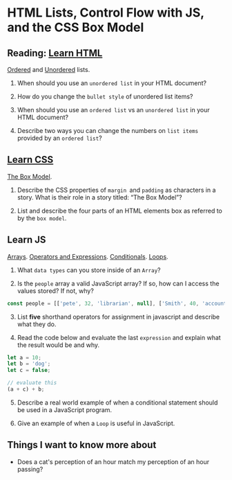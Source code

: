 # HTML Lists, Control Flow with JS, and the CSS Box Model

## Reading: [Learn HTML](https://developer.mozilla.org/en-US/docs/Web/HTML)

[Ordered](https://developer.mozilla.org/en-US/docs/Web/HTML/Element/ol) and [Unordered](https://developer.mozilla.org/en-US/docs/Web/HTML/Element/ul) lists.

  1. When should you use an `unordered list` in your HTML document?

  2. How do you change the `bullet style` of unordered list items?

  3. When should you use an `ordered list` vs an `unordered list` in your HTML document?

  4. Describe two ways you can change the numbers on `list items` provided by an `ordered list`?

## [Learn CSS](https://developer.mozilla.org/en-US/docs/Learn/CSS)

[The Box Model](https://developer.mozilla.org/en-US/docs/Learn/CSS/Building_blocks/The_box_model).

  1. Describe the CSS properties of `margin `and `padding` as characters in a story. What is their role in a story titled: “The Box Model”?

  2. List and describe the four parts of an HTML elements box as referred to by the `box model`.

## Learn JS

[Arrays](https://developer.mozilla.org/en-US/docs/Web/JavaScript/Guide/Expressions_and_Operators). [Operators and Expressions](https://developer.mozilla.org/en-US/docs/Learn/JavaScript/Building_blocks/conditionals). [Conditionals](https://developer.mozilla.org/en-US/docs/Learn/JavaScript/Building_blocks/conditionals). [Loops](https://developer.mozilla.org/en-US/docs/Learn/JavaScript/Building_blocks/Looping_code).

  1. What `data types` can you store inside of an `Array`?

  2. Is the `people` array a valid JavaScript array? If so, how can I access the values stored? If not, why?

  ``` JavaScript
  const people = [['pete', 32, 'librarian', null], ['Smith', 40, 'accountant', 'fishing:hiking:rock_climbing'], ['bill', null, 'artist', null]];
  ```

  3. List **five** shorthand operators for assignment in javascript and describe what they do.

  4. Read the code below and evaluate the last `expression` and explain what the result would be and why.

  ```JavaScript
  let a = 10;
  let b = 'dog';
  let c = false;

  // evaluate this
  (a + c) + b;
  ```

  5. Describe a real world example of when a conditional statement should be used in a JavaScript program.

  6. Give an example of when a `Loop` is useful in JavaScript.

## Things I want to know more about

  - Does a cat's perception of an hour match my perception of an hour passing?
